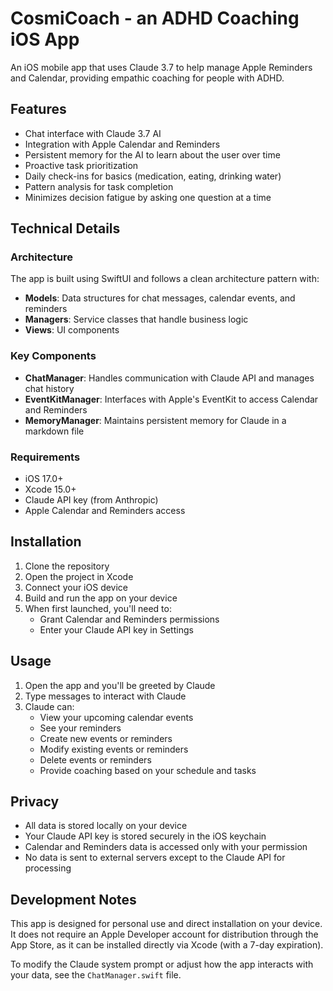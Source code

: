 # CosmiCoach - an ADHD Coaching iOS App

An iOS mobile app that uses Claude 3.7 to help manage Apple Reminders and Calendar, providing empathic coaching for people with ADHD.

## Features

- Chat interface with Claude 3.7 AI
- Integration with Apple Calendar and Reminders
- Persistent memory for the AI to learn about the user over time
- Proactive task prioritization
- Daily check-ins for basics (medication, eating, drinking water)
- Pattern analysis for task completion
- Minimizes decision fatigue by asking one question at a time

## Technical Details

### Architecture

The app is built using SwiftUI and follows a clean architecture pattern with:

- **Models**: Data structures for chat messages, calendar events, and reminders
- **Managers**: Service classes that handle business logic
- **Views**: UI components

### Key Components

- **ChatManager**: Handles communication with Claude API and manages chat history
- **EventKitManager**: Interfaces with Apple's EventKit to access Calendar and Reminders
- **MemoryManager**: Maintains persistent memory for Claude in a markdown file

### Requirements

- iOS 17.0+
- Xcode 15.0+
- Claude API key (from Anthropic)
- Apple Calendar and Reminders access

## Installation

1. Clone the repository
2. Open the project in Xcode
3. Connect your iOS device
4. Build and run the app on your device
5. When first launched, you'll need to:
   - Grant Calendar and Reminders permissions
   - Enter your Claude API key in Settings

## Usage

1. Open the app and you'll be greeted by Claude
2. Type messages to interact with Claude
3. Claude can:
   - View your upcoming calendar events
   - See your reminders
   - Create new events or reminders
   - Modify existing events or reminders
   - Delete events or reminders
   - Provide coaching based on your schedule and tasks

## Privacy

- All data is stored locally on your device
- Your Claude API key is stored securely in the iOS keychain
- Calendar and Reminders data is accessed only with your permission
- No data is sent to external servers except to the Claude API for processing

## Development Notes

This app is designed for personal use and direct installation on your device. It does not require an Apple Developer account for distribution through the App Store, as it can be installed directly via Xcode (with a 7-day expiration).

To modify the Claude system prompt or adjust how the app interacts with your data, see the `ChatManager.swift` file.
